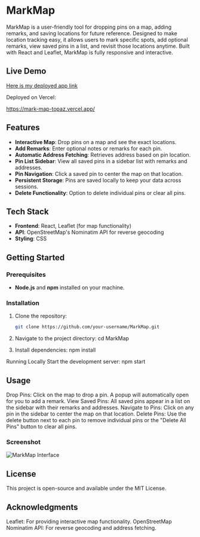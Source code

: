 # MarkMap

MarkMap is a user-friendly tool for dropping pins on a map, adding remarks, and saving locations for future reference. Designed to make location tracking easy, it allows users to mark specific spots, add optional remarks, view saved pins in a list, and revisit those locations anytime. Built with React and Leaflet, MarkMap is fully responsive and interactive.

## Live Demo

[Here is my deployed app link](https://mark-map-topaz.vercel.app/)

Deployed on Vercel:

https://mark-map-topaz.vercel.app/

## Features

- **Interactive Map**: Drop pins on a map and see the exact locations.
- **Add Remarks**: Enter optional notes or remarks for each pin.
- **Automatic Address Fetching**: Retrieves address based on pin location.
- **Pin List Sidebar**: View all saved pins in a sidebar list with remarks and addresses.
- **Pin Navigation**: Click a saved pin to center the map on that location.
- **Persistent Storage**: Pins are saved locally to keep your data across sessions.
- **Delete Functionality**: Option to delete individual pins or clear all pins.


## Tech Stack

- **Frontend**: React, Leaflet (for map functionality)
- **API**: OpenStreetMap's Nominatim API for reverse geocoding
- **Styling**: CSS

## Getting Started

### Prerequisites

- **Node.js** and **npm** installed on your machine.

### Installation

1. Clone the repository:

   ```bash
   git clone https://github.com/your-username/MarkMap.git

2. Navigate to the project directory:
   cd MarkMap
3. Install dependencies:
   npm install

Running Locally
 Start the development server:
   npm start
  

## Usage
Drop Pins: Click on the map to drop a pin. A popup will automatically open for you to add a remark.
View Saved Pins: All saved pins appear in a list on the sidebar with their remarks and addresses.
Navigate to Pins: Click on any pin in the sidebar to center the map on that location.
Delete Pins: Use the delete button next to each pin to remove individual pins or the "Delete All Pins" button to clear all pins.

### Screenshot
![MarkMap Interface](mark-map.png)

## License
This project is open-source and available under the MIT License.

## Acknowledgments
Leaflet: For providing interactive map functionality.
OpenStreetMap Nominatim API: For reverse geocoding and address fetching.
